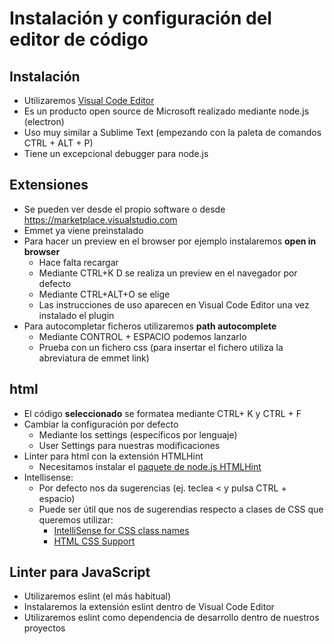 # Instalación y configuración del editor de código

## Instalación
* Utilizaremos [Visual Code Editor](https://code.visualstudio.com/)
* Es un producto open source de Microsoft realizado mediante node.js (electron)
* Uso muy similar a Sublime Text (empezando con la paleta de comandos CTRL + ALT + P)
* Tiene un excepcional debugger para node.js

## Extensiones
* Se pueden ver desde el propio software o desde https://marketplace.visualstudio.com
* Emmet ya viene preinstalado
* Para hacer un preview en el browser por ejemplo instalaremos **open in browser**
    - Hace falta recargar
    - Mediante CTRL+K D se realiza un preview en el navegador por defecto
    - Mediante CTRL+ALT+O se elige
    - Las instrucciones de uso aparecen en Visual Code Editor una vez instalado el plugin
* Para autocompletar ficheros utilizaremos **path autocomplete**
    - Mediante CONTROL + ESPACIO podemos lanzarlo
    - Prueba con un fichero css (para insertar el fichero utiliza la abreviatura de emmet link)


## html
* El código **seleccionado** se formatea mediante CTRL+ K y CTRL + F
* Cambiar la configuración por defecto
    * Mediante los settings (específicos por lenguaje)
    * User Settings para nuestras modificaciones
* Linter para html con la extensión HTMLHint
    * Necesitamos instalar el [paquete de node.js HTMLHint](https://www.npmjs.com/package/htmlhint)
* Intellisense:
     - Por defecto nos da sugerencias (ej. teclea < y pulsa CTRL + espacio)
     - Puede ser útil que nos de sugerendias respecto a clases de CSS que queremos utilizar:
         - [IntelliSense for CSS class names](https://marketplace.visualstudio.com/items?itemName=Zignd.html-css-class-completion)
         - [HTML CSS Support](https://marketplace.visualstudio.com/items?itemName=ecmel.vscode-html-css)
         
         
## Linter para JavaScript
- Utilizaremos eslint (el más habitual)
- Instalaremos la extensión eslint dentro de Visual Code Editor
- Utilizaremos eslint como dependencia de desarrollo dentro de nuestros proyectos









